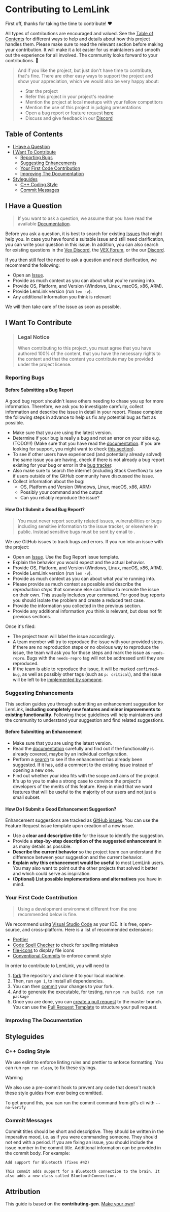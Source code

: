 <!-- omit in toc -->

# Contributing to LemLink

First off, thanks for taking the time to contribute! ❤️

All types of contributions are encouraged and valued. See the [Table of Contents](#table-of-contents) for different ways to help and details about how this project handles them. Please make sure to read the relevant section before making your contribution. It will make it a lot easier for us maintainers and smooth out the experience for all involved. The community looks forward to your contributions. 🎉

> And if you like the project, but just don't have time to contribute, that's fine. There are other easy ways to support the project and show your appreciation, which we would also be very happy about:
>
> - Star the project
> - Refer this project in your project's readme
> - Mention the project at local meetups with your fellow competitors
> - Mention the use of this project in judging presentations
> - Open a bug report or feature request [here](https://github.com/LemLib/LemLink/issues/new/choose)
> - Discuss and give feedback in our [Discord](https://discord.gg/pCHr7XZUTj)

<!-- omit in toc -->

## Table of Contents

- [I Have a Question](#i-have-a-question)
- [I Want To Contribute](#i-want-to-contribute)
  - [Reporting Bugs](#reporting-bugs)
  - [Suggesting Enhancements](#suggesting-enhancements)
  - [Your First Code Contribution](#your-first-code-contribution)
  - [Improving The Documentation](#improving-the-documentation)
- [Styleguides](#styleguides)
  - [C++ Coding Style](#c-coding-style)
  - [Commit Messages](#commit-messages)

## I Have a Question

> If you want to ask a question, we assume that you have read the available [Documentation](https://lemlib.github.io/LemLink/).

Before you ask a question, it is best to search for existing [Issues](https://github.com/LemLib/LemLink/issues) that might help you. In case you have found a suitable issue and still need clarification, you can write your question in this issue. In addition, you can also search for existing questions in the [Vex Discord](https://discord.gg/VUStG8p), the [VEX Forum](https://www.vexforum.com/), or the our [Discord](https://discord.gg/pCHr7XZUTj).

If you then still feel the need to ask a question and need clarification, we recommend the following:

- Open an [Issue](https://github.com/LemLib/LemLink/issues/new).
- Provide as much context as you can about what you're running into.
- Provide OS, Platform, and Version (Windows, Linux, macOS, x86, ARM).
- Provide LemLink version (run `lem -v`).
- Any additional information you think is relevant

We will then take care of the issue as soon as possible.

<!--
You might want to create a separate issue tag for questions and include it in this description. People should then tag their issues accordingly.

Depending on how large the project is, you may want to outsource the questioning, e.g. to Stack Overflow or Gitter. You may add additional contact and information possibilities:
- IRC
- Slack
- Gitter
- Stack Overflow tag
- Blog
- FAQ
- Roadmap
- E-Mail List
- Forum
-->

## I Want To Contribute

> ### Legal Notice <!-- omit in toc -->
>
> When contributing to this project, you must agree that you have authored 100% of the content, that you have the necessary rights to the content and that the content you contribute may be provided under the project license.

### Reporting Bugs

<!-- omit in toc -->

#### Before Submitting a Bug Report

A good bug report shouldn't leave others needing to chase you up for more information. Therefore, we ask you to investigate carefully, collect information and describe the issue in detail in your report. Please complete the following steps in advance to help us fix any potential bug as fast as possible.

- Make sure that you are using the latest version.
- Determine if your bug is really a bug and not an error on your side e.g. (TODO!!!) (Make sure that you have read the [documentation](https://lemlib.github.io/LemLink/). If you are looking for support, you might want to check [this section](#i-have-a-question)).
- To see if other users have experienced (and potentially already solved) the same issue you are having, check if there is not already a bug report existing for your bug or error in the [bug tracker](https://github.com/LemLib/LemLink/issues?q=label%3Abug).
- Also make sure to search the internet (including Stack Overflow) to see if users outside of the GitHub community have discussed the issue.
- Collect information about the bug:
  - OS, Platform and Version (Windows, Linux, macOS, x86, ARM)
  - Possibly your command and the output
  - Can you reliably reproduce the issue?

<!-- omit in toc -->

#### How Do I Submit a Good Bug Report?

> You must never report security related issues, vulnerabilities or bugs including sensitive information to the issue tracker, or elsewhere in public. Instead sensitive bugs must be sent by email to .

<!-- You may add a PGP key to allow the messages to be sent encrypted as well. -->

We use GitHub issues to track bugs and errors. If you run into an issue with the project:

- Open an [Issue](https://github.com/LemLib/LemLink/issues/new). Use the Bug Report issue template.
- Explain the behavior you would expect and the actual behavior.
- Provide OS, Platform, and Version (Windows, Linux, macOS, x86, ARM).
- Provide LemLink version (run `lem -v`).
- Provide as much context as you can about what you're running into.
- Please provide as much context as possible and describe the _reproduction steps_ that someone else can follow to recreate the issue on their own. This usually includes your command. For good bug reports you should isolate the problem and create a reduced test case.
- Provide the information you collected in the previous section.
- Provide any additional information you think is relevant, but does not fit previous sections.

Once it's filed:

- The project team will label the issue accordingly.
- A team member will try to reproduce the issue with your provided steps. If there are no reproduction steps or no obvious way to reproduce the issue, the team will ask you for those steps and mark the issue as `needs-repro`. Bugs with the `needs-repro` tag will not be addressed until they are reproduced.
- If the team is able to reproduce the issue, it will be marked `confirmed-bug`, as well as possibly other tags (such as `p: critical`), and the issue will be left to be [implemented by someone](#your-first-code-contribution).

### Suggesting Enhancements

This section guides you through submitting an enhancement suggestion for LemLink, **including completely new features and minor improvements to existing functionality**. Following these guidelines will help maintainers and the community to understand your suggestion and find related suggestions.

<!-- omit in toc -->

#### Before Submitting an Enhancement

- Make sure that you are using the latest version.
- Read the [documentation](https://lemlib.github.io/LemLink/) carefully and find out if the functionality is already covered, maybe by an individual configuration.
- Perform a [search](https://github.com/LemLib/LemLink/issues) to see if the enhancement has already been suggested. If it has, add a comment to the existing issue instead of opening a new one.
- Find out whether your idea fits with the scope and aims of the project. It's up to you to make a strong case to convince the project's developers of the merits of this feature. Keep in mind that we want features that will be useful to the majority of our users and not just a small subset.

<!-- omit in toc -->

#### How Do I Submit a Good Enhancement Suggestion?

Enhancement suggestions are tracked as [GitHub issues](https://github.com/LemLib/LemLink/issues). You can use the Feature Request issue template upon creation of a new issue.

- Use a **clear and descriptive title** for the issue to identify the suggestion.
- Provide a **step-by-step description of the suggested enhancement** in as many details as possible.
- **Describe the current behavior** so the project team can understand the difference between your suggestion and the current behavior.
- **Explain why this enhancement would be useful** to most LemLink users. You may also want to point out the other projects that solved it better and which could serve as inspiration.
- **(Optional) List possible implementations and alternatives** you have in mind.

<!-- You might want to create an issue template for enhancement suggestions that can be used as a guide and that defines the structure of the information to be included. If you do so, reference it here in the description. -->

### Your First Code Contribution

> Using a development environment different from the one recommended below is fine.

We recommend using [Visual Studio Code](https://code.visualstudio.com/) as your IDE. It is free, open-source, and cross-platform.
Here is a list of recommended extensions:

- [Prettier](https://marketplace.visualstudio.com/items?itemName=esbenp.prettier-vscode)
- [Code Spell Checker](https://marketplace.visualstudio.com/items?itemName=streetsidesoftware.code-spell-checker) to check for spelling mistakes
- [file-icons](https://marketplace.visualstudio.com/items?itemName=file-icons.file-icons) to display file icons
- [Conventional Commits](https://marketplace.visualstudio.com/items?itemName=vivaxy.vscode-conventional-commits) to enforce commit style

In order to contribute to LemLink, you will need to

1. [fork](https://help.github.com/en/github/getting-started-with-github/fork-a-repo) the repository and clone it to your local machine.
2. Then, run `npm i`, to install all dependencies.
3. You can then [commit](#commit-messages) your changes to your fork.
4. And to generate the executable, for testing, run `npm run build; npm run package`
5. Once you are done, you can [create a pull request](https://help.github.com/en/github/collaborating-with-issues-and-pull-requests/creating-a-pull-request) to the master branch. You can use the [Pull Request Template](.github/PULL_REQUEST_TEMPLATE.md) to structure your pull request.

### Improving The Documentation

<!-- TODO
Updating, improving and correcting the documentation

-->

## Styleguides

### C++ Coding Style

We use eslint to enforce linting rules and prettier to enforce formatting. You can run `npm run clean`, to fix these stylings.

> [!WARNING]
> We also use a pre-commit hook to prevent any code that doesn't match these style guides from ever being committed.
>
> To get around this, you can run the commit command from git's cli with `--no-verify`

### Commit Messages

Commit titles should be short and descriptive. They should be written in the imperative mood, i.e. as if you were commanding someone. They should not end with a period. If you are fixing an issue, you should include the issue number in the commit title. Additional information can be provided in the commit body. For example:

```
Add support for Bluetooth (fixes #42)

This commit adds support for a Bluetooth connection to the brain. It also adds a new class called BluetoothConnection.
```

<!-- omit in toc -->

## Attribution

This guide is based on the **contributing-gen**. [Make your own](https://github.com/bttger/contributing-gen)!
